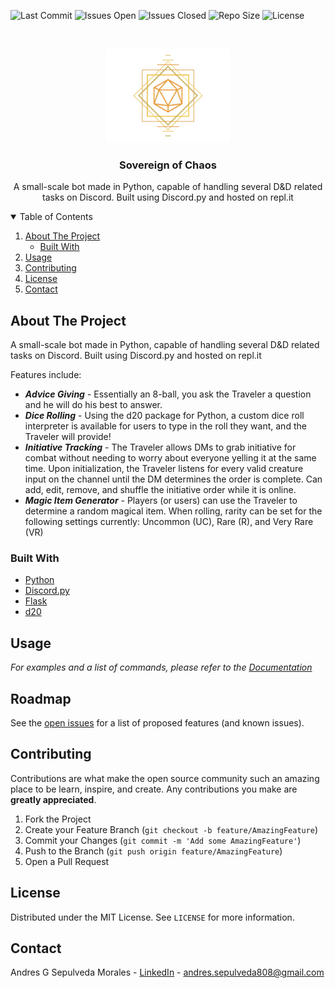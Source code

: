 <!-- Project Tab things -->
![Last Commit](https://img.shields.io/github/last-commit/andresgsepulveda/Sovereign-of-Chaos)
![Issues Open](https://img.shields.io/github/issues/andresgsepulveda/Sovereign-of-Chaos)
![Issues Closed](https://img.shields.io/github/issues-closed/andresgsepulveda/Sovereign-of-Chaos)
![Repo Size](https://img.shields.io/github/repo-size/andresgsepulveda/Sovereign-of-Chaos)
![License](https://img.shields.io/github/license/andresgsepulveda/sovereign-of-chaos)
 

<!-- PROJECT LOGO -->
<br />
<p align="center">
  <a href="https://github.com/othneildrew/Best-README-Template">
    <img src="logo.png" alt="Logo" width="200" height="150">
  </a>

  <h3 align="center">Sovereign of Chaos</h3>

  <p align="center">
    A small-scale bot made in Python, capable of handling several D&D related tasks on Discord. Built using Discord.py and hosted on repl.it
  </p>
</p>

<!-- TABLE OF CONTENTS -->
<details open="open">
  <summary>Table of Contents</summary>
  <ol>
    <li>
      <a href="#about-the-project">About The Project</a>
      <ul>
        <li><a href="#built-with">Built With</a></li>
      </ul>
    </li>
    <li><a href="#usage">Usage</a></li>
    <li><a href="#contributing">Contributing</a></li>
    <li><a href="#license">License</a></li>
    <li><a href="#contact">Contact</a></li>
  </ol>
</details>

<!-- ABOUT THE PROJECT -->
## About The Project

A small-scale bot made in Python, capable of handling several D&amp;D related tasks on Discord. Built using Discord.py and hosted on repl.it

Features include:
* ***Advice Giving*** - Essentially an 8-ball, you ask the Traveler a question and he will do his best to answer.
* ***Dice Rolling*** -  Using the d20 package for Python, a custom dice roll interpreter is available for users to type in the roll they want, and the Traveler will provide!
* ***Initiative Tracking*** - The Traveler allows DMs to grab initiative for combat without needing to worry about everyone yelling it at the same time. Upon initialization, the Traveler listens for every valid creature input on the channel until the DM determines the order is complete. Can add, edit, remove, and shuffle the initiative order while it is online.
* ***Magic Item Generator*** - Players (or users) can use the Traveler to determine a random magical item. When rolling, rarity can be set for the following settings currently: Uncommon (UC), Rare (R), and Very Rare (VR)

### Built With

* [Python](https://www.python.org/)
* [Discord.py](https://discordpy.readthedocs.io/en/stable/)
* [Flask](https://flask.palletsprojects.com/en/2.0.x/)
* [d20](https://pypi.org/project/d20/)

<!-- USAGE EXAMPLES -->
## Usage

_For examples and a list of commands, please refer to the [Documentation](https://magicalmusings.github.io/sovereign/)_

<!-- ROADMAP -->
## Roadmap

See the [open issues](https://github.com/andresgsepulveda/Sovereign-of-Chaos/issues) for a list of proposed features (and known issues).

<!-- CONTRIBUTING -->
## Contributing

Contributions are what make the open source community such an amazing place to be learn, inspire, and create. Any contributions you make are **greatly appreciated**.

1. Fork the Project
2. Create your Feature Branch (`git checkout -b feature/AmazingFeature`)
3. Commit your Changes (`git commit -m 'Add some AmazingFeature'`)
4. Push to the Branch (`git push origin feature/AmazingFeature`)
5. Open a Pull Request

<!-- LICENSE -->
## License

Distributed under the MIT License. See `LICENSE` for more information.

<!-- CONTACT -->
## Contact

Andres G Sepulveda Morales - [LinkedIn](https://www.linkedin.com/in/andresgsepulveda/) - andres.sepulveda808@gmail.com
